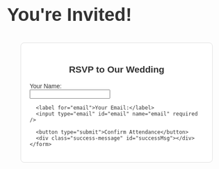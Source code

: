 <html lang="en">
<head>
  <meta charset="UTF-8" />
  <meta name="viewport" content="width=device-width, initial-scale=1.0"/>
  <title>Our Wedding RSVP</title>
  <style>
    body {
      margin: 0;
      font-family: Helvetica, sans-serif;
      background-color: #fdfdfd;
      color: #333;
    }

    /* Hero Banner */
    .hero {
      background: url(https://images.unsplash.com/photo-1519225421980-715cb0215aed?ixlib=rb-4.1.0&ixid=M3wxMjA3fDB8MHxwaG90by1wYWdlfHx8fGVufDB8fHx8fA%3D%3D&auto=format&fit=crop&q=80&w=2370) no-repeat center center;
      background-size: cover;
      height: 300px;
      display: flex;
      justify-content: center;
      align-items: center;
      color: white;
      text-shadow: 1px 1px 5px rgba(0,0,0,0.6);
    }

    .hero h1 {
      font-size: 3em;
      margin: 0;
    }

    /* RSVP Form */
    .form-container {
      max-width: 400px;
      margin: 40px auto;
      padding: 20px;
      border: 1px solid #ddd;
      border-radius: 8px;
      background-color: #fff;
    }

    .form-container h2 {
      text-align: center;
    }

    label {
      display: block;
      margin-top: 15px;
    }

    input[type="text"],
    input[type="email"] {
      width: 100%;
      padding: 10px;
      margin-top: 5px;
      box-sizing: border-box;
      border: 1px solid #ccc;
      border-radius: 4px;
    }

    button {
      margin-top: 20px;
      width: 100%;
      padding: 10px;
      background-color: #4CAF50;
      color: white;
      font-size: 16px;
      border: none;
      border-radius: 4px;
      cursor: pointer;
    }

    button:hover {
      background-color: #45a049;
    }

    .success-message {
      text-align: center;
      color: green;
      margin-top: 15px;
    }
  </style>
</head>
<body>

  <!-- Hero Banner -->
  <div class="hero">
    <h1>You're Invited!</h1>
  </div>

  <!-- RSVP Form -->
  <div class="form-container">
    <h2>RSVP to Our Wedding</h2>
    <form id="rsvpForm">
      <label for="name">Your Name:</label>
      <input type="text" id="name" name="name" required />

      <label for="email">Your Email:</label>
      <input type="email" id="email" name="email" required />

      <button type="submit">Confirm Attendance</button>
      <div class="success-message" id="successMsg"></div>
    </form>
  </div>

  <script>
    const form = document.getElementById('rsvpForm');
    const successMsg = document.getElementById('successMsg');

    form.addEventListener('submit', function(event) {
      event.preventDefault();
      const name = document.getElementById('name').value.trim();
      const email = document.getElementById('email').value.trim();

      if (name && email) {
        console.log(`RSVP Received: ${name} - ${email}`);
        successMsg.textContent = "Thank you for your RSVP!";
        form.reset();
      } else {
        successMsg.textContent = "";
      }
    });
  </script>

</body>
</html>

